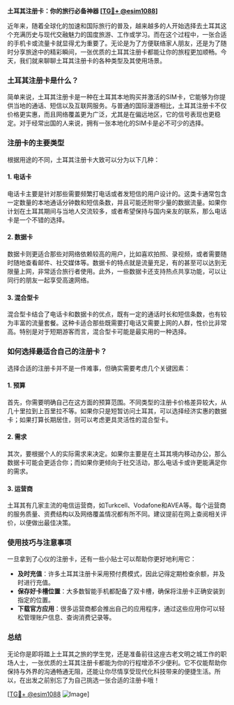 **土耳其注册卡：你的旅行必备神器 [[TG💪+ @esim1088](https://t.me/s/esim1088)]**

近年来，随着全球化的加速和国际旅行的普及，越来越多的人开始选择去土耳其这个充满历史与现代交融魅力的国度旅游、工作或学习。而在这个过程中，一张合适的手机卡或流量卡就显得尤为重要了。无论是为了方便联络家人朋友，还是为了随时分享旅途中的精彩瞬间，一张优质的土耳其注册卡都能让你的旅程更加顺畅。今天，我们就来聊聊土耳其注册卡的各种类型及其使用场景。

### 土耳其注册卡是什么？

简单来说，土耳其注册卡是一种在土耳其本地购买并激活的SIM卡，它能够为你提供当地的通话、短信以及互联网服务。与普通的国际漫游相比，土耳其注册卡不仅价格更实惠，而且网络覆盖更为广泛，尤其是在偏远地区，它的信号表现也更稳定。对于经常出国的人来说，拥有一张本地化的SIM卡是必不可少的选择。

### 注册卡的主要类型

根据用途的不同，土耳其注册卡大致可以分为以下几种：

#### 1. **电话卡**
电话卡主要是针对那些需要频繁打电话或者发短信的用户设计的。这类卡通常包含一定数量的本地通话分钟数和短信条数，并且可能还附带少量的数据流量。如果你计划在土耳其期间与当地人交流较多，或者希望保持与国内亲友的联系，那么电话卡是一个不错的选择。

#### 2. **数据卡**
数据卡则更适合那些对网络依赖较高的用户，比如喜欢拍照、录视频，或者需要随时随地查看邮件、社交媒体等。数据卡的特点就是流量充足，有的甚至可以达到无限量上网，非常适合旅行者使用。此外，一些数据卡还支持热点共享功能，可以让同行的朋友一起享受高速网络。

#### 3. **混合型卡**
混合型卡结合了电话卡和数据卡的优点，既有一定的通话时长和短信条数，也有较为丰富的流量套餐。这种卡适合那些既需要打电话又需要上网的人群，性价比非常高。特别是对于短期游客而言，混合型卡可能是最实用的一种选择。

### 如何选择最适合自己的注册卡？

选择合适的注册卡并不是一件难事，但确实需要考虑几个关键因素：

#### 1. **预算**
首先，你需要明确自己在这方面的预算范围。不同类型的注册卡价格差异较大，从几十里拉到上百里拉不等。如果你只是短暂访问土耳其，可以选择经济实惠的数据卡；如果打算长期居住，则可以考虑更具灵活性的混合型卡。

#### 2. **需求**
其次，要根据个人的实际需求来决定。如果你主要是在土耳其境内移动办公，那么数据卡可能会更适合你；而如果你更倾向于社交活动，那么电话卡或许更能满足你的需求。

#### 3. **运营商**
土耳其有几家主流的电信运营商，如Turkcell、Vodafone和AVEA等。每个运营商的服务质量、资费结构以及网络覆盖情况都有所不同。建议提前在网上查阅相关评价，以便做出最佳决策。

### 使用技巧与注意事项

一旦拿到了心仪的注册卡，还有一些小贴士可以帮助你更好地利用它：

- **及时充值**：许多土耳其注册卡采用预付费模式，因此记得定期检查余额，并及时进行充值。
- **保存好卡槽位置**：大多数智能手机都配备了双卡槽，确保将注册卡正确安装到指定的位置。
- **下载官方应用**：很多运营商都会推出自己的应用程序，通过这些应用你可以轻松管理账户信息、查询消费记录等。

### 总结

无论你是即将踏上土耳其之旅的学生党，还是准备前往这座古老文明之城工作的职场人士，一张优质的土耳其注册卡都能为你的行程增添不少便利。它不仅能帮助你保持与外界的沟通畅通无阻，还能让你尽情享受现代化科技带来的便捷生活。所以，在出发之前别忘了为自己挑选一张合适的注册卡哦！

[[TG💪+ @esim1088](https://t.me/s/esim1088) ![Image](https://i.postimg.cc/4NQfJmqS/Snipaste-2025-05-13-00-14-12.png)]